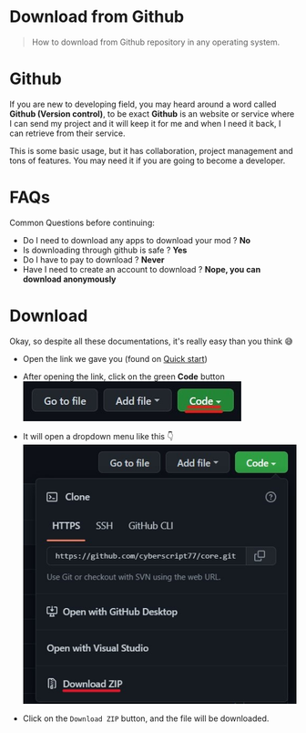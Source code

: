 # Download from Github

> How to download from Github repository in any operating system.

# Github

If you are new to developing field, you may heard around a word called **Github (Version control)**, to be exact **Github** is an website or service where I can send my project and it will keep it for me and when I need it back, I can retrieve from their service.

This is some basic usage, but it has collaboration, project management and tons of features. You may need it if you are going to become a developer.

# FAQs

Common Questions before continuing:

- Do I need to download any apps to download your mod ? **No**
- Is downloading through github is safe ? **Yes**
- Do I have to pay to download ? **Never**
- Have I need to create an account to download ? **Nope, you can download anonymously**

# Download

Okay, so despite all these documentations, it's really easy than you think 😅

- Open the link we gave you (found on [Quick start](quickstart.md))
- After opening the link, click on the green **Code** button<br>
  ![alt greenbutton](./assets/images/misc/download-from-github/greenbutton.jpeg)

- It will open a dropdown menu like this 👇<br>
  ![alt dropdown](./assets/images/misc/download-from-github/dropdown.jpg)

- Click on the `Download ZIP` button, and the file will be downloaded.
  
